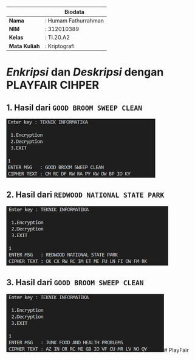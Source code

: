 | | Biodata |
| -------- | --- |
| **Nama** |: Humam Fathurrahman |
| **NIM** |: 312010389 |
| **Kelas** |: TI.20.A2 |
| **Mata Kuliah** |: Kriptografi |

# *Enkripsi* dan *Deskripsi* dengan **PLAYFAIR CIHPER**

## 1. Hasil dari `GOOD BROOM SWEEP CLEAN`

![Hasil1](hasil1.png)

## 2. Hasil dari `REDWOOD NATIONAL STATE PARK`

![Hasil2](hasil2.png)

## 3. Hasil dari `GOOD BROOM SWEEP CLEAN`

![Hasil3](hasil3.png)# PlayFair
